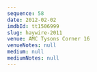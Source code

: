 ```yaml
---
sequence: 58
date: 2012-02-02
imdbId: tt1506999
slug: haywire-2011
venue: AMC Tysons Corner 16
venueNotes: null
medium: null
mediumNotes: null
---
```


